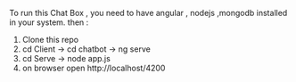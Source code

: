 To run this Chat Box , you need to have angular , nodejs ,mongodb installed in your system.
then :
 1. Clone this repo
 2. cd Client -> cd chatbot -> ng serve
 3. cd Serve -> node app.js
 4. on browser open http://localhost/4200